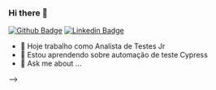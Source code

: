 ### Hi there 👋

[![Github Badge](https://img.shields.io/badge/-Github-000?style=flat-square&logo=Github&logoColor=white&link=https://github.com/alininhad)](https://github.com/fagnerpsantos)
[![Linkedin Badge](https://img.shields.io/badge/-LinkedIn-blue?style=flat-square&logo=Linkedin&logoColor=white&link=https://www.linkedin.com/in/aline-candido-pereira/)](https://www.linkedin.com/in/aline-candido-pereira/)



- 🔭 Hoje trabalho como Analista de Testes Jr
- 🌱 Estou aprendendo sobre automação de teste Cypress
- 💬 Ask me about ...

-->
